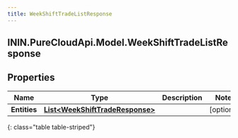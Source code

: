 ```yaml
---
title: WeekShiftTradeListResponse
---
```

## ININ.PureCloudApi.Model.WeekShiftTradeListResponse

## Properties

|Name | Type | Description | Notes|
|------------ | ------------- | ------------- | -------------|
| **Entities** | [**List&lt;WeekShiftTradeResponse&gt;**](WeekShiftTradeResponse.html) |  | [optional] |
{: class="table table-striped"}


